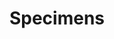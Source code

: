 ---
title: Specimens
description: Specimen catalogue
layout: occurrence
permalink: /specimen/search
---